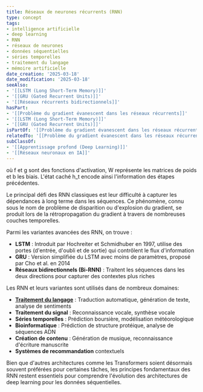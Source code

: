 ```yaml
---
title: Réseaux de neurones récurrents (RNN)
type: concept
tags:
- intelligence artificielle
- deep learning
- RNN
- réseaux de neurones
- données séquentielles
- séries temporelles
- traitement du langage
- mémoire artificielle
date_creation: '2025-03-18'
date_modification: '2025-03-18'
seeAlso:
- '[[LSTM (Long Short-Term Memory)]]'
- '[[GRU (Gated Recurrent Units)]]'
- '[[Réseaux récurrents bidirectionnels]]'
hasPart:
- '[[Problème du gradient évanescent dans les réseaux récurrents]]'
- '[[LSTM (Long Short-Term Memory)]]'
- '[[GRU (Gated Recurrent Units)]]'
isPartOf: '[[Problème du gradient évanescent dans les réseaux récurrents]]'
relatedTo: '[[Problème du gradient évanescent dans les réseaux récurrents]]'
subClassOf:
- '[[Apprentissage profond (Deep Learning)]]'
- '[[Réseaux neuronaux en IA]]'
---
```

où f et g sont des fonctions d'activation, W représente les matrices de poids et b les biais. L'état caché h_t encode ainsi l'information des étapes précédentes.

Le principal défi des RNN classiques est leur difficulté à capturer les dépendances à long terme dans les séquences. Ce phénomène, connu sous le nom de problème de disparition ou d'explosion du gradient, se produit lors de la rétropropagation du gradient à travers de nombreuses couches temporelles.

Parmi les variantes avancées des RNN, on trouve :
- **LSTM** : Introduit par Hochreiter et Schmidhuber en 1997, utilise des portes (d'entrée, d'oubli et de sortie) qui contrôlent le flux d'information
- **GRU** : Version simplifiée du LSTM avec moins de paramètres, proposé par Cho et al. en 2014
- **Réseaux bidirectionnels (Bi-RNN)** : Traitent les séquences dans les deux directions pour capturer des contextes plus riches

Les RNN et leurs variantes sont utilisés dans de nombreux domaines:
- **[Traitement du langage](https://fr.wikipedia.org/wiki/Traitement_automatique_du_langage_naturel)** : Traduction automatique, génération de texte, analyse de sentiments
- **Traitement du signal** : Reconnaissance vocale, synthèse vocale
- **Séries temporelles** : Prédiction boursière, modélisation météorologique
- **Bioinformatique** : Prédiction de structure protéique, analyse de séquences ADN
- **Création de contenu** : Génération de musique, reconnaissance d'écriture manuscrite
- **Systèmes de recommandation** contextuels

Bien que d'autres architectures comme les Transformers soient désormais souvent préférées pour certaines tâches, les principes fondamentaux des RNN restent essentiels pour comprendre l'évolution des architectures de deep learning pour les données séquentielles.